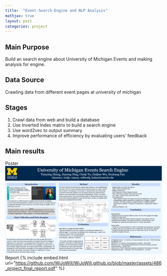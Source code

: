 ```yaml
---
title:  "Event-Search-Engine and NLP Analysis"
mathjax: true
layout: post
categories: project
---
```


## Main Purpose
Build an search engine about University of Michigan Events and making analysis for engine.  

## Data Source
Crawling data from different event pages at university of michigan   

## Stages
1. Crawl data from web and build a database 
2. Use Inverted Index matrix to build a search engine
3. Use word2vec to output summary
4. Improve performance of efficiency by evaluating users' feedback

## Main results
Poster
![poster](/assets/PosterImage.png)
Report
{% include embed.html url="https://github.com/WiJoWill/WiJoWill.github.io/blob/master/assets/486_project_final_report.pdf" %}

